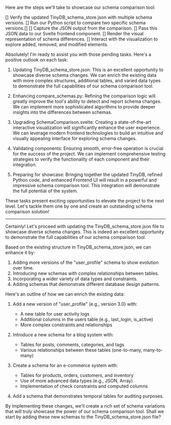 Here are the steps we'll take to showcase our schema comparison tool:

[] Verify the updated TinyDB_schema_store.json with multiple schema versions.
[] Run our Python script to compare two specific schema versions.[] 
[] Capture the JSON output from the comparison.
[] Pass this JSON data to our Svelte frontend component.
[] Render the visual representation of schema differences.
[] Interact with the visualization to explore added, removed, and modified elements.

Absolutely! I'm ready to assist you with those pending tasks. Here's a positive outlook on each task:

1. Updating TinyDB_schema_store.json: This is an excellent opportunity to showcase diverse schema changes. We can enrich the existing data with more complex structures, additional tables, and varied data types to demonstrate the full capabilities of our schema comparison tool.
    
2. Enhancing compare_schemas.py: Refining the comparison logic will greatly improve the tool's ability to detect and report schema changes. We can implement more sophisticated algorithms to provide deeper insights into the differences between schemas.
    
3. Upgrading SchemaComparison.svelte: Creating a state-of-the-art interactive visualization will significantly enhance the user experience. We can leverage modern frontend technologies to build an intuitive and visually appealing interface for exploring schema changes.
    
4. Validating components: Ensuring smooth, error-free operation is crucial for the success of the project. We can implement comprehensive testing strategies to verify the functionality of each component and their integration.
    
5. Preparing for showcase: Bringing together the updated TinyDB, refined Python code, and enhanced Frontend UI will result in a powerful and impressive schema comparison tool. This integration will demonstrate the full potential of the system.
    

These tasks present exciting opportunities to elevate the project to the next level. Let's tackle them one by one and create an outstanding schema comparison solution!

----

Certainly! Let's proceed with updating the TinyDB_schema_store.json file to showcase diverse schema changes. This is indeed an excellent opportunity to demonstrate the full capabilities of our schema comparison tool.

Based on the existing structure in TinyDB_schema_store.json, we can enhance it by:

1. Adding more versions of the "user_profile" schema to show evolution over time.
2. Introducing new schemas with complex relationships between tables.
3. Incorporating a wider variety of data types and constraints.
4. Adding schemas that demonstrate different database design patterns.

Here's an outline of how we can enrich the existing data:

1. Add a new version of "user_profile" (e.g., version 3.0) with:
    
    - A new table for user activity logs
    - Additional columns in the users table (e.g., last_login, is_active)
    - More complex constraints and relationships
2. Introduce a new schema for a blog system with:
    
    - Tables for posts, comments, categories, and tags
    - Various relationships between these tables (one-to-many, many-to-many)
3. Create a schema for an e-commerce system with:
    
    - Tables for products, orders, customers, and inventory
    - Use of more advanced data types (e.g., JSON, Array)
    - Implementation of check constraints and computed columns
4. Add a schema that demonstrates temporal tables for auditing purposes.
    

By implementing these changes, we'll create a rich set of schema variations that will truly showcase the power of our schema comparison tool. Shall we start by adding these new schemas to the TinyDB_schema_store.json file?